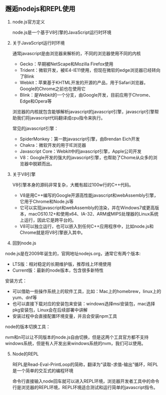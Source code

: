 ## 邂逅nodejs和REPL使用

1. node.js官方定义

   node.js是一个基于V8引擎的JavaScript运行时环境

2. 关于JavaScript运行时环境

   通常javascript是由浏览器来解析的，不同的浏览器使用不同的内核

   + Gecko：早期被NetScape和Mozilla Firefox使用
   + Trident：微软开发，被IE4-IE11使用，但现在微软的edge浏览器已经转向了Blink
   + Webkit：苹果基于KHTML开发的开源的产品，用于Safari浏览器，Google的Chrome之前也在使用它
   + Blink：是Webkit的一个分支，由Google开发，目前应用于Chrome、Edge和Opera等

   浏览器的内核就包含能够解析javascript的javascript引擎，javascript引擎帮助我们将javascript代码翻译成cpu指令来执行。

   常见的javascript引擎：

   + SpiderMonkey：第一款javascript引擎，由Brendan Eich开发
   + Chakra：微软开发的用于IE浏览器
   + Javascript Core：Webkit中的javascript引擎，Apple公司开发
   + V8：Google开发的强大的javascript引擎，也帮助了Chome从众多的浏览器中脱颖而出。

3. 关于V8引擎

   V8引擎本身的源码非常复杂，大概有超过100w行的C++代码。

   + V8是用C++编写的Google开源高性能javascript和webAssembly引擎，它用于Chrome和Node.js等
   + 它可以实现javascript和webAssembly的渲染，并在Windows7或更高版本，macOS10.12+和使用x64、IA-32、ARM或MIPS处理器的Linux系统上运行，因此它是跨平台的。
   + V8可以独立运行，也可以嵌入到任何C++应用程序中，比如node.js和Chrome就是将V8引擎嵌入其中。

4. 回到node.js
   
node.js是在2009年诞生的，官网地址nodejs.org，通常它有两个版本:
   
   + LTS版：相对稳定的长期维护版，推荐线上环境使用
   + Current版：最新的node版本，包含很多新特性
   
   安装方式：
   
   + 可以借助一些操作系统上的软件工具，比如：Mac上的homebrew，linux上的yum、dnf等
   + 也可以直接下载对应的安装包来安装：windows选择msi安装包，mac选择pkg安装包，Linux会在后续部署中讲解
   + 安装过程中会直接配置环境变量，并且会安装npm工具
   
   node的版本切换工具：
   
   nvm和n可以让不同版本的node.js自由切换，但是这两个工具官方都不支持windows系统，但是有人开发出来windows系统的nvm，我们可以使用。
   
5. Node的REPL

   REPL是Read-Eval-PrintLoop的简称，翻译为“读取-求值-输出”循环，REPL是一个简单的交互式的编程环境

   命令行直接输入node回车就可以进入REPL环境，浏览器开发者工具中的命令行是浏览器的REPL环境，REPL环境适合测试和运行简单的javascript指令。

